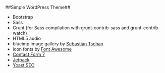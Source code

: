 ##Simple WordPress Theme##

* Bootstrap
* Sass
* Grunt (for Sass compilation with grunt-contrib-sass and grunt-contrib-watch)
* HTML5 audio
* blueimp image gallery by [Sebastian Tschan](https://github.com/blueimp/)
* icon fonts by [Font Awesome](https://fortawesome.github.io/Font-Awesome/)
* [Contact Form 7](https://wordpress.org/plugins/contact-form-7/)
* [Jetpack](http://jetpack.com/)
* [Yoast SEO](https://wordpress.org/plugins/wordpress-seo/)
